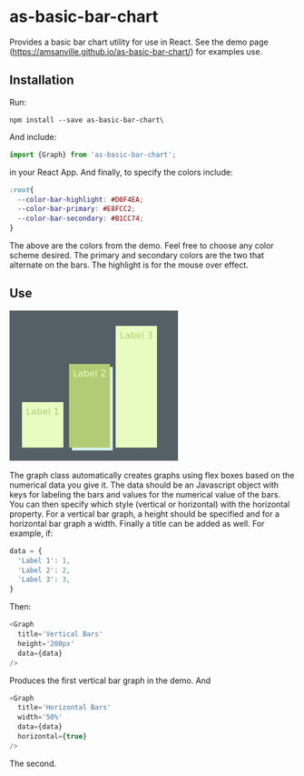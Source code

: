 # as-basic-bar-chart

Provides a basic bar chart utility for use in React. See the demo page (https://amsanville.github.io/as-basic-bar-chart/) for examples use.

## Installation
Run:
```shell
npm install --save as-basic-bar-chart\
```
And include:
```javascript
import {Graph} from 'as-basic-bar-chart';
```
in your React App. And finally, to specify the colors include:
```css
:root{
  --color-bar-highlight: #D0F4EA;
  --color-bar-primary: #E8FCC2;
  --color-bar-secondary: #B1CC74;
}
```
The above are the colors from the demo. Feel free to choose any color scheme desired. The primary and secondary colors are the two that alternate on the bars. The highlight is for the mouse over effect.

## Use
![](graph.png)

The graph class automatically creates graphs using flex boxes based on the numerical data you give it. The data should be an Javascript object with keys for labeling the bars and values for the numerical value of the bars. You can then specify which style (vertical or horizontal) with the horizontal property. For a vertical bar graph, a height should be specified and for a horizontal bar graph a width. Finally a title can be added as well. For example, if:
```javascript
data = {
  'Label 1': 1,
  'Label 2': 2,
  'Label 3': 3,
}
```
Then:
```javascript
<Graph
  title='Vertical Bars'
  height='200px'
  data={data}
/>
```
Produces the first vertical bar graph in the demo. And
```javascript
<Graph
  title='Horizontal Bars'
  width='50%'
  data={data}
  horizontal={true}
/>
```
The second.
